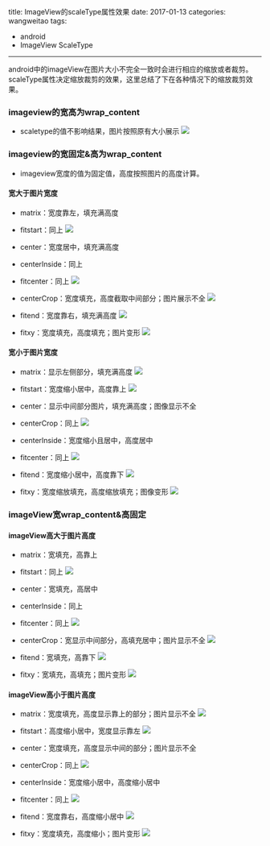 
title: ImageView的scaleType属性效果
date: 2017-01-13
categories: wangweitao
tags:
- android
- ImageView ScaleType
---
android中的imageView在图片大小不完全一致时会进行相应的缩放或者裁剪。scaleType属性决定缩放裁剪的效果，这里总结了下在各种情况下的缩放裁剪效果。

<!--more-->
### imageview的宽高为wrap_content
- scaletype的值不影响结果，图片按照原有大小展示
![](https://p0.meituan.net/dpnewvc/a2f1b906686c357a59a5d362a6fb32f3547985.png)

### imageview的宽固定&高为wrap_content
- imageview宽度的值为固定值，高度按照图片的高度计算。

#### 宽大于图片宽度
- matrix：宽度靠左，填充满高度
- fitstart：同上
![](https://p0.meituan.net/dpnewvc/2e6e71a284dd4bd6d548e04805c1be76548788.png)

- center：宽度居中，填充满高度
- centerInside：同上
- fitcenter：同上
![](https://p1.meituan.net/dpnewvc/69fbc333327e5df8fede90f4f3db0797548853.png)

- centerCrop：宽度填充，高度截取中间部分；图片展示不全
![](https://p0.meituan.net/dpnewvc/e53152213fd8b0af4cd44108de0b6746895640.png)

- fitend：宽度靠右，填充满高度
![](https://p0.meituan.net/dpnewvc/ad4639a9de366c11b3e8cd793e982eb9547758.png)

- fitxy：宽度填充，高度填充；图片变形
![](https://p0.meituan.net/dpnewvc/e9701efbee755771ef25a7032922533f701299.png)


#### 宽小于图片宽度
- matrix：显示左侧部分，填充满高度
![](https://p0.meituan.net/dpnewvc/9ca7525670c4b20c38c66786ca56014186658.png)

- fitstart：宽度缩小居中，高度靠上
![](https://p0.meituan.net/dpnewvc/49e7f4bb46446683521b6c8a423c689583618.png)

- center：显示中间部分图片，填充满高度；图像显示不全
- centerCrop：同上
![](https://p0.meituan.net/dpnewvc/74ebc9edd6aff6e815f9fbe9e513aa37288486.png)

- centerInside：宽度缩小且居中，高度居中
- fitcenter：同上
![](https://p0.meituan.net/dpnewvc/41f568b5568559045bc7a75f6010ed3983587.png)

- fitend：宽度缩小居中，高度靠下
![](https://p1.meituan.net/dpnewvc/7f3948ecaba0183230d37259ea0bd28c83641.png)

- fitxy：宽度缩放填充，高度缩放填充；图像变形
![](https://p1.meituan.net/dpnewvc/0198a92eea8b1a3a1a95a18e5e9a5703153906.png)

### imageView宽wrap_content&高固定

#### imageView高大于图片高度
- matrix：宽填充，高靠上
- fitstart：同上
![](https://p1.meituan.net/dpnewvc/e93403fa33842d3b76d3dd5c13de5406546264.png)

- center：宽填充，高居中
- centerInside：同上
- fitcenter：同上
![](https://p1.meituan.net/dpnewvc/bf0893257327052edb8c9ee611ed7e46549666.png)

- centerCrop：宽显示中间部分，高填充居中；图片显示不全
![](https://p1.meituan.net/dpnewvc/9efede97a1b28e8ecf2a982bebccc67b1284114.png)

- fitend：宽填充，高靠下
![](https://p0.meituan.net/dpnewvc/a68b0ab08eaac625e95d25f5f0d40a10544645.png)

- fitxy：宽填充，高填充；图片变形
![](https://p0.meituan.net/dpnewvc/a02468cf3831c681758aec46a96819c2860692.png)

#### imageView高小于图片高度
- matrix：宽度填充，高度显示靠上的部分；图片显示不全
![](https://p1.meituan.net/dpnewvc/3aa6cbb94fd6211eea3bf8e35f24743884883.png)

- fitstart：高度缩小居中，宽度显示靠左
![](https://p0.meituan.net/dpnewvc/395262b6ffe83e3fda57d1e5de483e1582554.png)

- center：宽度填充，高度显示中间的部分；图片显示不全
- centerCrop：同上
![](https://p1.meituan.net/dpnewvc/ea3f989c644839ccf04a36687af90cee273401.png)

- centerInside：宽度缩小居中，高度缩小居中
- fitcenter：同上
![](https://p0.meituan.net/dpnewvc/719958c69be4f17470b44f6b06663c2781227.png)

- fitend：宽度靠右，高度缩小居中
![](https://p0.meituan.net/dpnewvc/49aaa375e2e7f5cbe417b62a2e973e4282812.png)

- fitxy：宽度填充，高度缩小；图片变形
![](https://p0.meituan.net/dpnewvc/f3c016de087d8ceac182a54a7540f938138397.png)